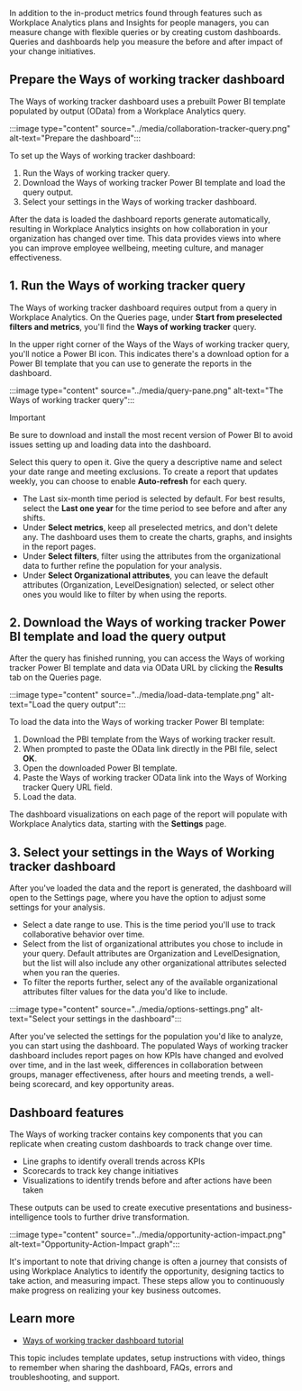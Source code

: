 In addition to the in-product metrics found through features such as Workplace Analytics plans and Insights for people managers, you can measure change with flexible queries or by creating custom dashboards. Queries and dashboards help you measure the before and after impact of your change initiatives.

## Prepare the Ways of working tracker dashboard

The Ways of working tracker dashboard uses a prebuilt Power BI template populated by output (OData) from a Workplace Analytics query.

:::image type="content" source="../media/collaboration-tracker-query.png" alt-text="Prepare the dashboard":::

To set up the Ways of working tracker dashboard:

1. Run the Ways of working tracker query.
2. Download the Ways of working tracker Power BI template and load the query output.
3. Select your settings in the Ways of working tracker dashboard.

After the data is loaded the dashboard reports generate automatically, resulting in Workplace Analytics insights on how collaboration in your organization has changed over time. This data provides views into where you can improve employee wellbeing, meeting culture, and manager effectiveness.

## 1. Run the Ways of working tracker query

The Ways of working tracker dashboard requires output from a query in Workplace Analytics. On the Queries page, under **Start from preselected filters and metrics**, you'll find the **Ways of working tracker** query.

In the upper right corner of the Ways of the Ways of working tracker query, you'll notice a Power BI icon. This indicates there's a download option for a Power BI template that you can use to generate the reports in the dashboard.

:::image type="content" source="../media/query-pane.png" alt-text="The Ways of working tracker query":::

> [!IMPORTANT]
> Be sure to download and install the most recent version of Power BI to avoid issues setting up and loading data into the dashboard.
>

Select this query to open it. Give the query a descriptive name and select your date range and meeting exclusions. To create a report that updates weekly, you can choose to enable **Auto-refresh** for each query.

- The Last six-month time period is selected by default. For best results, select the **Last one year** for the time period to see before and after any shifts.
- Under **Select metrics**, keep all preselected metrics, and don't delete any. The dashboard uses them to create the charts, graphs, and insights in the report pages.
- Under **Select filters**, filter using the attributes from the organizational data to further refine the population for your analysis.
- Under **Select Organizational attributes**, you can leave the default attributes (Organization, LevelDesignation) selected, or select other ones you would like to filter by when using the reports.

## 2. Download the Ways of working tracker Power BI template and load the query output

After the query has finished running, you can access the Ways of working tracker Power BI template and data via OData URL by clicking the **Results** tab on the Queries page.

:::image type="content" source="../media/load-data-template.png" alt-text="Load the query output":::

To load the data into the Ways of working tracker Power BI template:

1. Download the PBI template from the Ways of working tracker result.
2. When prompted to paste the OData link directly in the PBI file, select **OK**.
3. Open the downloaded Power BI template.
4. Paste the Ways of working tracker OData link into the Ways of Working tracker Query URL field.
5. Load the data.

The dashboard visualizations on each page of the report will populate with Workplace Analytics data, starting with the **Settings** page.

## 3. Select your settings in the Ways of Working tracker dashboard

After you've loaded the data and the report is generated, the dashboard will open to the Settings page, where you have the option to adjust some settings for your analysis.

- Select a date range to use. This is the time period you'll use to track collaborative behavior over time.
- Select from the list of organizational attributes you chose to include in your query. Default attributes are Organization and LevelDesignation, but the list will also include any other organizational attributes selected when you ran the queries.
- To filter the reports further, select any of the available organizational attributes filter values for the data you'd like to include.

:::image type="content" source="../media/options-settings.png" alt-text="Select your settings in the dashboard":::

After you've selected the settings for the population you'd like to analyze, you can start using the dashboard. The populated Ways of working tracker dashboard includes report pages on how KPIs have changed and evolved over time, and in the last week, differences in collaboration between groups, manager effectiveness, after hours and meeting trends, a well-being scorecard, and key opportunity areas.

## Dashboard features

The Ways of working tracker contains key components that you can replicate when creating custom dashboards to track change over time.

- Line graphs to identify overall trends across KPIs
- Scorecards to track key change initiatives
- Visualizations to identify trends before and after actions have been taken

These outputs can be used to create executive presentations and business-intelligence tools to further drive transformation.

:::image type="content" source="../media/opportunity-action-impact.png" alt-text="Opportunity-Action-Impact graph":::

It's important to note that driving change is often a journey that consists of using Workplace Analytics to identify the opportunity, designing tactics to take action, and measuring impact. These steps allow you to continuously make progress on realizing your key business outcomes.

## Learn more

- [Ways of working tracker dashboard tutorial](/Workplace-Analytics/tutorials/power-bi-collab-track?azure-portal=true)

This topic includes template updates, setup instructions with video, things to remember when sharing the dashboard, FAQs, errors and troubleshooting, and support.
